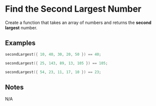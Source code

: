 # Find the Second Largest Number

Create a function that takes an array of numbers and returns the **second largest** number.

## Examples

```C++
secondLargest({ 10, 40, 30, 20, 50 }) == 40;

secondLargest({ 25, 143, 89, 13, 105 }) == 105;

secondLargest({ 54, 23, 11, 17, 10 }) == 23;
```

## Notes

N/A
